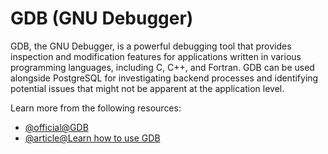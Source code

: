 # GDB (GNU Debugger)

GDB, the GNU Debugger, is a powerful debugging tool that provides inspection and modification features for applications written in various programming languages, including C, C++, and Fortran. GDB can be used alongside PostgreSQL for investigating backend processes and identifying potential issues that might not be apparent at the application level.

Learn more from the following resources:

- [@official@GDB](https://sourceware.org/gdb/)
- [@article@Learn how to use GDB](https://opensource.com/article/21/3/debug-code-gdb)